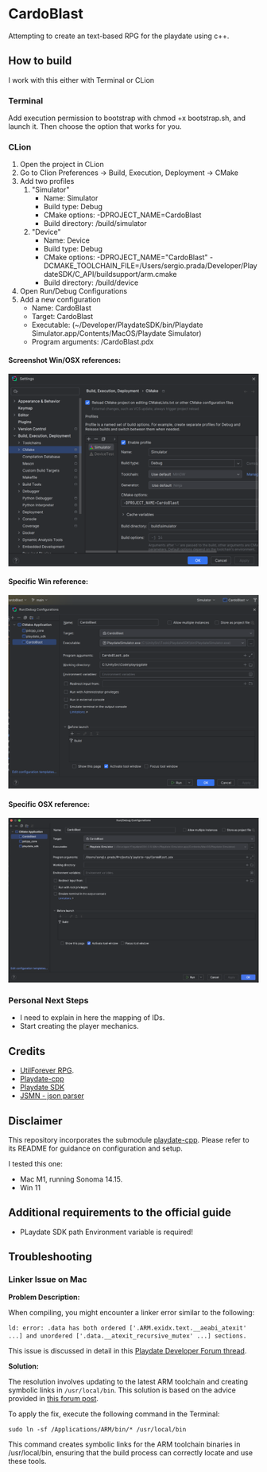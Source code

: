 # CardoBlast

Attempting to create an text-based RPG for the playdate using c++.

## How to build
I work with this either with Terminal or CLion

### Terminal
Add execution permission to bootstrap with chmod +x bootstrap.sh, and launch it. Then choose the option that works for you.

### CLion
1. Open the project in CLion
2. Go to Clion Preferences -> Build, Execution, Deployment -> CMake
3. Add two profiles
    1. "Simulator"
        - Name: Simulator
        - Build type: Debug
        - CMake options: -DPROJECT_NAME=CardoBlast
        - Build directory: <ProjectDir>/build/simulator
    2. "Device"
        - Name: Device
        - Build type: Debug
        - CMake options: -DPROJECT_NAME="CardoBlast" -DCMAKE_TOOLCHAIN_FILE=/Users/sergio.prada/Developer/PlaydateSDK/C_API/buildsupport/arm.cmake
        - Build directory: <ProjectDir>/build/device
4. Open Run/Debug Configurations
5. Add a new configuration
    - Name: CardoBlast
    - Target: CardoBlast
    - Executable: (~/Developer/PlaydateSDK/bin/Playdate Simulator.app/Contents/MacOS/Playdate Simulator)
    - Program arguments: <ProjectDir>/CardoBlast.pdx

#### Screenshot Win/OSX references:
![CLion Config A](./imgs/clion_cmake_win_config_a.png)

#### Specific Win reference:
![CLion Config B](./imgs/clion_cmake_win_config_b.png)

#### Specific OSX reference:
![CLion Config A](./imgs/clion_cmake_osx_config_b.png)

### Personal Next Steps
- I need to explain in here the mapping of IDs.
- Start creating the player mechanics.

## Credits
- [UtilForever RPG](https://github.com/utilForever/SimpleRPG-Text/tree/master).
- [Playdate-cpp](https://github.com/nstbayless/playdate-cpp)
- [Playdate SDK](https://play.date/)
- [JSMN - json parser](https://github.com/zserge/jsmn)

## Disclaimer

This repository incorporates the submodule [playdate-cpp](https://github.com/nstbayless/playdate-cpp). Please refer to its README for guidance on configuration and setup. 

I tested this one:
- Mac M1, running Sonoma 14.15.
- Win 11

## Additional requirements to the official guide
- PLaydate SDK path Environment variable is required!

## Troubleshooting

### Linker Issue on Mac

**Problem Description:**

When compiling, you might encounter a linker error similar to the following:
```
ld: error: .data has both ordered ['.ARM.exidx.text.__aeabi_atexit' ...] and unordered ['.data.__atexit_recursive_mutex' ...] sections.
```

This issue is discussed in detail in this [Playdate Developer Forum thread](https://devforum.play.date/t/cpp-guide-c-on-playdate/5085/39).

**Solution:**

The resolution involves updating to the latest ARM toolchain and creating symbolic links in `/usr/local/bin`. This solution is based on the advice provided in [this forum post](https://devforum.play.date/t/cpp-guide-c-on-playdate/5085/40).

To apply the fix, execute the following command in the Terminal:

```
sudo ln -sf /Applications/ARM/bin/* /usr/local/bin
```
This command creates symbolic links for the ARM toolchain binaries in /usr/local/bin, ensuring that the build process can correctly locate and use these tools.
